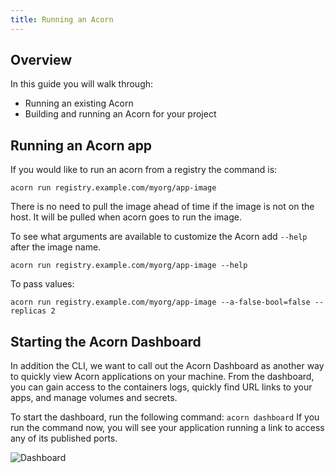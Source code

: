 ```yaml
---
title: Running an Acorn
---
```

## Overview

In this guide you will walk through:

* Running an existing Acorn
* Building and running an Acorn for your project

## Running an Acorn app

If you would like to run an acorn from a registry the command is:

`acorn run registry.example.com/myorg/app-image`

There is no need to pull the image ahead of time if the image is not on the host. It will be pulled when acorn goes to run the image.

To see what arguments are available to customize the Acorn add `--help` after the image name.

`acorn run registry.example.com/myorg/app-image --help`

To pass values:

`acorn run registry.example.com/myorg/app-image --a-false-bool=false --replicas 2`

## Starting the Acorn Dashboard

In addition the CLI, we want to call out the Acorn Dashboard as another way to quickly view Acorn applications on your machine. From the dashboard, you can gain access to the containers logs, quickly find URL links to your apps, and manage volumes and secrets.

To start the dashboard, run the following command:
`acorn dashboard`
If you run the command now, you will see your application running a link to access any of its published ports.

![Dashboard](/img/dashboard.png)
